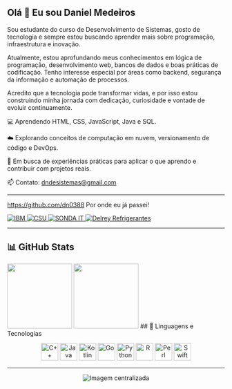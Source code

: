 ## Olá 👋 Eu sou Daniel Medeiros

Sou estudante do curso de Desenvolvimento de Sistemas, gosto  de tecnologia e sempre estou buscando aprender mais sobre programação, infraestrutura e inovação.

Atualmente, estou aprofundando meus conhecimentos em lógica de programação, desenvolvimento web, bancos de dados e boas práticas de codificação. Tenho interesse especial por áreas como backend, segurança da informação e automação de processos.

Acredito que a tecnologia pode transformar vidas, e por isso estou construindo minha jornada com dedicação, curiosidade e vontade de evoluir continuamente.

💻 Aprendendo HTML, CSS, JavaScript, Java e SQL.

☁️ Explorando conceitos de computação em nuvem, versionamento de código e DevOps.

🚀 Em busca de experiências práticas para aplicar o que aprendo e contribuir com projetos reais.


📫 Contato: dndesistemas@gmail.com

---
https://github.com/dn0388
Por onde eu já passei!
<p align="left"> <a href="https://www.ibm.com" target="_blank"> <img src="https://img.shields.io/badge/IBM-0530AD?style=for-the-badge&logo=IBM&logoColor=white" alt="IBM" /> </a> <a href="https://www.csu.com.br/" target="_blank"> <img src="https://img.shields.io/badge/CSU-002E5D?style=for-the-badge&logoColor=white" alt="CSU" /> </a> <a href="https://www.sonda.com/" target="_blank"> <img src="https://img.shields.io/badge/SONDA--IT-000000?style=for-the-badge&logoColor=white" alt="SONDA IT" /> </a> <a href="https://delreyrefrigerantes.com.br/" target="_blank"> <img src="https://img.shields.io/badge/Delrey_Refrigerantes-228B22?style=for-the-badge&logoColor=white" alt="Delrey Refrigerantes" /> </a> </p>

---

## 📊 GitHub Stats
<!-- GitHub Stats -->
<img height="150em" src="https://github-readme-stats.vercel.app/api?username=dn0388&show_icons=true&theme=tokyonight&hide_title=false" />
<img height="150em" src="https://github-readme-stats.vercel.app/api/top-langs/?username=dn0388&layout=compact&theme=tokyonight" />
## 🚀 Linguagens e Tecnologias

<p align="center">
  <img src="https://cdn.jsdelivr.net/gh/devicons/devicon/icons/cplusplus/cplusplus-original.svg" height="40" alt="C++" />
  <img src="https://cdn.jsdelivr.net/gh/devicons/devicon/icons/java/java-original.svg" height="40" alt="Java" />
  <img src="https://cdn.jsdelivr.net/gh/devicons/devicon/icons/kotlin/kotlin-original.svg" height="40" alt="Kotlin" />
  <img src="https://cdn.jsdelivr.net/gh/devicons/devicon/icons/go/go-original.svg" height="40" alt="Go" />
  <img src="https://cdn.jsdelivr.net/gh/devicons/devicon/icons/python/python-original.svg" height="40" alt="Python" />
  <img src="https://cdn.jsdelivr.net/gh/devicons/devicon/icons/r/r-original.svg" height="40" alt="R" />
  <img src="https://cdn.jsdelivr.net/gh/devicons/devicon/icons/perl/perl-original.svg" height="40" alt="Perl" />
  <img src="https://cdn.jsdelivr.net/gh/devicons/devicon/icons/swift/swift-original.svg" height="40" alt="Swift" />
</p>

---

<p align="center">
  <img src="https://github.com/user-attachments/assets/d1285ea5-983e-405e-a17e-53673b2a3041" alt="Imagem centralizada" />
</p>

